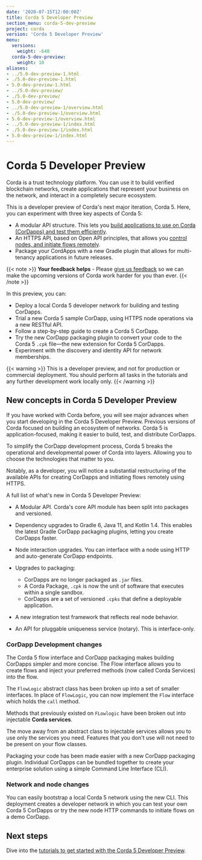 ```yaml
---
date: '2020-07-15T12:00:00Z'
title: Corda 5 Developer Preview
section_menu: corda-5-dev-preview
project: corda
version: 'Corda 5 Developer Preview'
menu:
  versions:
    weight: -648
  corda-5-dev-preview:
    weight: 10
aliases:
- ../5.0-dev-preview-1.html
- ./5.0-dev-preview-1.html
- 5.0-dev-preview-1.html
- ../5.0-dev-preview/
- ./5.0-dev-preview/
- 5.0-dev-preview/
- ../5.0-dev-preview-1/overview.html
- ./5.0-dev-preview-1/overview.html
- 5.0-dev-preview-1/overview.html
- ../5.0-dev-preview-1/index.html
- ./5.0-dev-preview-1/index.html
- 5.0-dev-preview-1/index.html
---
```


# Corda 5 Developer Preview

Corda is a trust technology platform. You can use it to build verified blockchain networks, create applications that represent your business on the network, and interact in a completely secure ecosystem.

This is a developer preview of Corda's next major iteration, Corda 5. Here, you can experiment with three key aspects of Corda 5:

* A modular API structure. This lets you [build applications to use on Corda (CorDapps) and test them efficiently](../../../../en/platform/corda/5.0-dev-preview-1/tutorials/overview.md).
* An HTTPS API, based on Open API principles, that allows you [control nodes, and initiate flows remotely](../../../../en/platform/corda/5.0-dev-preview-1/nodes/nodes-homepage.md).
* Package your CordApps with a new Gradle plugin that allows for multi-tenancy applications in future releases.

{{< note >}}
**Your feedback helps** -
Please [give us feedback](https://r3dev.zendesk.com/hc/en-us/requests/new) so we can make the upcoming versions of Corda work harder for you than ever.
{{< /note >}}

In this preview, you can:

* Deploy a local Corda 5 developer network for building and testing CorDapps.
* Trial a new Corda 5 sample CorDapp, using HTTPS node operations via a new RESTful API.
* Follow a step-by-step guide to create a Corda 5 CorDapp.
* Try the new CorDapp packaging plugin to convert your code to the Corda 5 `.cpk` file—the new extension for Corda 5 CorDapps.
* Experiment with the discovery and identity API for network memberships.

{{< warning >}}
This is a developer preview, and not for production or commercial deployment. You should perform all tasks in the tutorials and any further development work locally only.
{{< /warning >}}

## New concepts in Corda 5 Developer Preview

If you have worked with Corda before, you will see major advances when you start developing in the Corda 5 Developer Preview. Previous versions of Corda focused on building an ecosystem of networks. Corda 5 is application-focused, making it easier to build, test, and distribute CorDapps.

To simplify the CorDapp development process, Corda 5 breaks the operational and developmental power of Corda into layers. Allowing you to choose the technologies that matter to you.

Notably, as a developer, you will notice a substantial restructuring of the available APIs for creating CorDapps and initiating flows remotely using HTTPS.

A full list of what's new in Corda 5 Developer Preview:

- A Modular API. Corda's core API module has been split into packages and versioned.

- Dependency upgrades to Gradle 6, Java 11, and Kotlin 1.4. This enables the latest Gradle CorDapp packaging plugins, letting you create CorDapps faster.

- Node interaction upgrades. You can interface with a node using HTTP and auto-generate CorDapp endpoints.

- Upgrades to packaging:
  - CorDapps are no longer packaged as `.jar` files.
  - A Corda Package, `.cpk` is now the unit of software that executes within a single sandbox.
  - CorDapps are a set of versioned `.cpks` that define a deployable application.

- A new integration test framework that reflects real node behavior.

- An API for pluggable uniqueness service (notary). This is interface-only.

### CorDapp Development changes

The Corda 5 flow interface and CorDapp packaging makes building CorDapps simpler and more concise. The Flow interface allows you to create flows and inject your preferred methods (now called Corda Services) into the flow.

The `FlowLogic` abstract class has been broken up into a set of smaller interfaces.  In place of `FlowLogic`, you can now implement the `Flow` interface which holds the `call` method.

Methods that previously existed on `FLowlogic` have been broken out into injectable **Corda services**.

The move away from an abstract class to injectable services allows you to use only the services you need. Features that you don't use will not need to be present on your flow classes.

Packaging your code has been made easier with a new CorDapp packaging plugin. Individual CorDapps can be bundled together to create your enterprise solution using a simple Command Line Interface (CLI).

### Network and node changes

You can easily bootstrap a local Corda 5 network using the new CLI. This deployment creates a developer network in which you can test your own Corda 5 CorDapps or try the new node HTTP commands to initiate flows on a demo CorDapp.

## Next steps

Dive into the [tutorials to get started with the Corda 5 Developer Preview](../../../../en/platform/corda/5.0-dev-preview-1/tutorials/overview.md).
